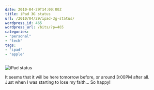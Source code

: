 ```yaml
---
date: 2010-04-29T14:00:00Z
title: iPad 3G status
url: /2010/04/29/ipad-3g-status/
wordpress_id: 465
wordpress_url: /bits/?p=465
categories:
- "personal"
- "tech"
tags:
- "ipad"
- "apple"
---
```


![iPad status](/resources/2010-04-29-ipad-3g-status.jpg "iPad 3G Shipping status")

It seems that it will be here tomorrow before, or around 3:00PM after all. Just when I was starting to lose my faith... So happy!

